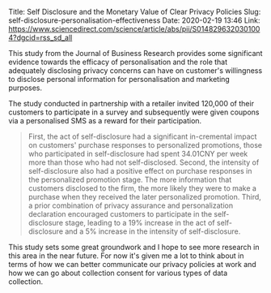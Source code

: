 Title: Self Disclosure and the Monetary Value of Clear Privacy Policies
Slug: self-disclosure-personalisation-effectiveness
Date: 2020-02-19 13:46
Link: https://www.sciencedirect.com/science/article/abs/pii/S0148296320301004?dgcid=rss_sd_all

This study from the Journal of Business Research provides some significant evidence towards the efficacy of personalisation and the role that adequately disclosing privacy concerns can have on customer's willingness to disclose personal information for personalisation and marketing purposes.

The study conducted in partnership with a retailer invited 120,000 of their customers to participate in a survey and subsequently were given coupons via a personalised SMS as a reward for their participation.

> First, the act of self-disclosure had a significant in-cremental impact on customers' purchase responses to personalized promotions, those who participated in self-disclosure had spent 34.01CNY per week more than those who had not self-disclosed. Second, the intensity of self-disclosure also had a positive effect on purchase responses in the personalized promotion stage. The more information that customers disclosed to the firm, the more likely they were to make a purchase when they received the later personalized promotion. Third, a prior combination of privacy assurance and personalization declaration encouraged customers to participate in the self-disclosure stage, leading to a 19% increase in the act of self-disclosure and a 5% increase in the intensity of self-disclosure.

This study sets some great groundwork and I hope to see more research in this area in the near future. For now it's given me a lot to think about in terms of how we can better communicate our privacy policies at work and how we can go about collection consent for various types of data collection.
